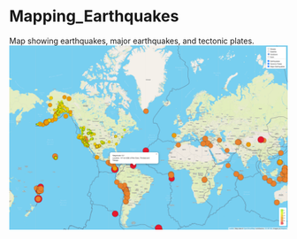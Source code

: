 # Mapping_Earthquakes
Map showing earthquakes, major earthquakes, and tectonic plates. 
![Challenge](/Earthquake_Challenge/images/Deliverable_3.png)
